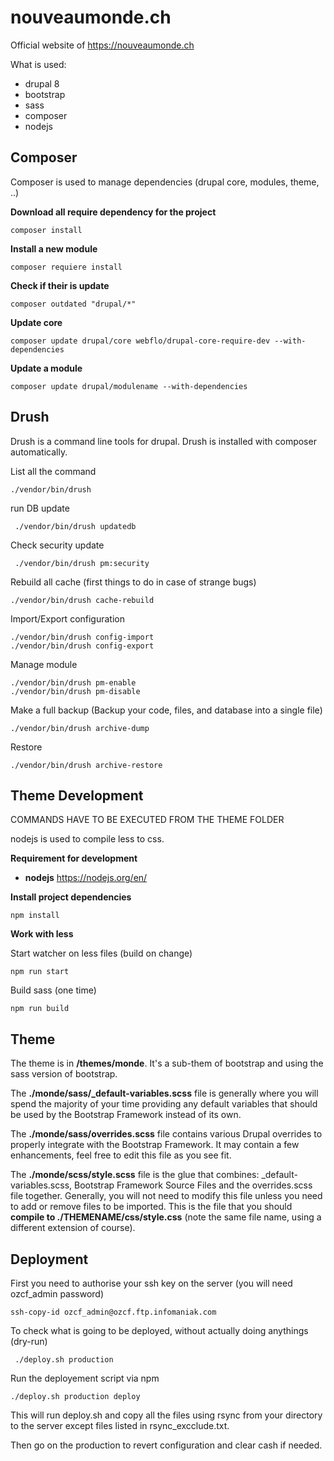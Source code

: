 # nouveaumonde.ch

Official website of https://nouveaumonde.ch

What is used:
- drupal 8
- bootstrap
- sass
- composer
- nodejs

## Composer
Composer is used to manage dependencies (drupal core, modules, theme, ..)

**Download all require dependency for the project**

    composer install
   
**Install a new module**
   
    composer requiere install
       
**Check if their is update**
        
    composer outdated "drupal/*"
        
**Update core**

    composer update drupal/core webflo/drupal-core-require-dev --with-dependencies

**Update a module**

    composer update drupal/modulename --with-dependencies

## Drush

Drush is a command line tools for drupal. Drush is installed with composer automatically.


List all the command

    ./vendor/bin/drush
    
run DB update
    
     ./vendor/bin/drush updatedb
            
Check security update
    
     ./vendor/bin/drush pm:security

Rebuild all cache (first things to do in case of strange bugs)

    ./vendor/bin/drush cache-rebuild
    
Import/Export configuration

    ./vendor/bin/drush config-import
    ./vendor/bin/drush config-export
    
Manage module

    ./vendor/bin/drush pm-enable
    ./vendor/bin/drush pm-disable
   
Make a full backup (Backup your code, files, and database into a single file)

    ./vendor/bin/drush archive-dump
   
Restore

    ./vendor/bin/drush archive-restore

        
## Theme Development

COMMANDS HAVE TO BE EXECUTED FROM  THE THEME FOLDER

nodejs is used to compile less to css.

**Requirement for development**

- **nodejs** https://nodejs.org/en/

**Install project dependencies**

    npm install

**Work with less**

Start watcher on less files (build on change)

    npm run start

Build sass (one time)

    npm run build
 
## Theme

The theme is in **/themes/monde**. It's a sub-them of bootstrap and using the sass version of bootstrap.

The **./monde/sass/_default-variables.scss** file is generally where you will spend the majority of your time providing any
default variables that should be used by the Bootstrap Framework instead of its own.

The **./monde/sass/overrides.scss** file contains various Drupal overrides to properly integrate with the Bootstrap Framework.
It may contain a few enhancements, feel free to edit this file as you see fit.

The **./monde/scss/style.scss** file is the glue that combines: 
_default-variables.scss, Bootstrap Framework Source Files and the overrides.scss file together.
 Generally, you will not need to modify this file unless you need to add or remove files to be imported.
 This is the file that you should **compile to ./THEMENAME/css/style.css**
 (note the same file name, using a different extension of course).



## Deployment

First you need to authorise your ssh key on the server (you will need ozcf_admin password)

    ssh-copy-id ozcf_admin@ozcf.ftp.infomaniak.com
    
To check what is going to be deployed, without actually doing anythings (dry-run)

     ./deploy.sh production

Run the deployement script via npm

    ./deploy.sh production deploy
    
    
This will run deploy.sh and copy all the files using rsync from your directory to the server except files listed in
rsync_excclude.txt.

Then go on the production to revert configuration and clear cash if needed.


